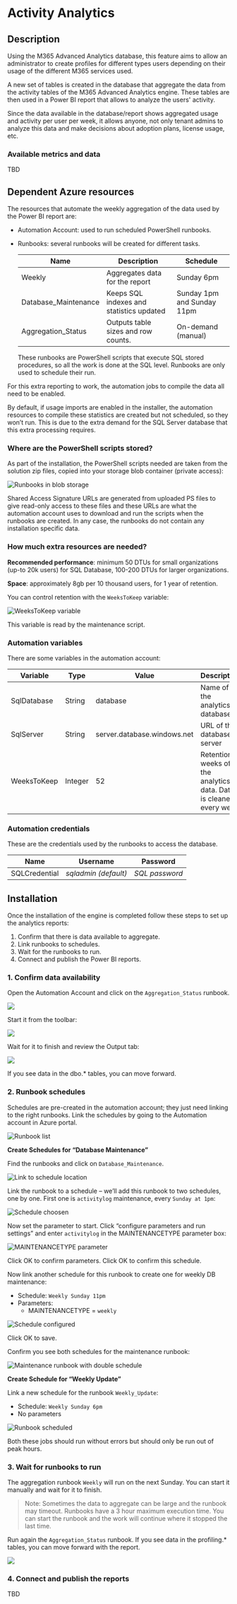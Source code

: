 # Activity Analytics

## Description

Using the M365 Advanced Analytics database, this feature aims to allow an administrator to create profiles for different types users depending on their usage of the different M365 services used.

A new set of tables is created in the database that aggregate the data from the activity tables of the M365 Advanced Analytics engine. These tables are then used in a Power BI report that allows to analyze the users' activity.

Since the data available in the database/report shows aggregated usage and activity per user per week, it allows anyone, not only tenant admins to analyze this data and make decisions about adoption plans, license usage, etc.

### Available metrics and data

TBD

## Dependent Azure resources

The resources that automate the weekly aggregation of the data used by the Power BI report are:

* Automation Account: used to run scheduled PowerShell runbooks.
* Runbooks: several runbooks will be created for different tasks.

    Name | Description | Schedule
    -|-|-
    Weekly|Aggregates data for the report|Sunday 6pm
    Database_Maintenance|Keeps SQL indexes and statistics updated|Sunday 1pm and Sunday 11pm
    Aggregation_Status|Outputs table sizes and row counts.|On-demand (manual)

    These runbooks are PowerShell scripts that execute SQL stored procedures, so all the work is done at the SQL level. Runbooks are only used to schedule their run.

For this extra reporting to work, the automation jobs to compile the data all need to be enabled.

By default, if usage imports are enabled in the installer, the automation resources to compile these statistics are created but not scheduled, so they won’t run. This is due to the extra demand for the SQL Server database that this extra processing requires.

### Where are the PowerShell scripts stored?

As part of the installation, the PowerShell scripts needed are taken from the solution zip files, copied into your storage blob container (private access):

![Runbooks in blob storage](../media/analytics-runbooks-in-storage-account.png)

Shared Access Signature URLs are generated from uploaded PS files to give read-only access to these files and these URLs are what the automation account uses to download and run the scripts when the runbooks are created. In any case, the runbooks do not contain any installation specific data.

### How much extra resources are needed?

**Recommended performance**: minimum 50 DTUs for small organizations (up-to 20k users) for SQL Database, 100-200 DTUs for larger organizations.

**Space**: approximately 8gb per 10 thousand users, for 1 year of retention.

You can control retention with the `WeeksToKeep` variable:

![WeeksToKeep variable](../media/e51528c250ee44076846270e97293fc3.png)

This variable is read by the maintenance script.

### Automation variables

There are some variables in the automation account:

Variable|Type|Value|Description
-|-|-|-
SqlDatabase|String|database|Name of the analytics database
SqlServer|String|server.database.windows.net|URL of the database server
WeeksToKeep|Integer|52|Retention in weeks of the analytics data. Data is cleaned every week

### Automation credentials

These are the credentials used by the runbooks to access the database.

Name|Username|Password
-|-|-
SQLCredential|*sqladmin (default)*|*SQL password*


## Installation

Once the installation of the engine is completed follow these steps to set up the analytics reports:

1. Confirm that there is data available to aggregate.
2. Link runbooks to schedules.
3. Wait for the runbooks to run.
4. Connect and publish the Power BI reports.

### 1. Confirm data availability

Open the Automation Account and click on the `Aggregation_Status` runbook.

![](../media/analytics-status-runbook.png)

Start it from the toolbar:

![](../media/analytics-status-start.png)

Wait for it to finish and review the Output tab:

![](../media/analytics-status-output.png)

If you see data in the dbo.* tables, you can move forward.

### 2. Runbook schedules

Schedules are pre-created in the automation account; they just need linking to the right runbooks. Link the schedules by going to the Automation account in Azure portal.

![Runbook list](../media/ebc34465ff6c74abb58f6836304e0479.png)

**Create Schedules for “Database Maintenance”**

Find the runbooks and click on `Database_Maintenance`.

![Link to schedule location](../media/62a1fad26c4ecc80f0bd72c43a1073be.png)

Link the runbook to a schedule – we’ll add this runbook to two schedules, one by one. First one is `activitylog` maintenance, every `Sunday at 1pm`:

![Schedule choosen](../media/6d16af070d721bf7b1a688df4148b68c.png)

Now set the parameter to start. Click “configure parameters and run settings” and enter `activitylog` in the MAINTENANCETYPE parameter box:

![MAINTENANCETYPE parameter](../media/9721800dae1f41515e90d9cf1c74a1b3.png)

Click OK to confirm parameters. Click OK to confirm this schedule.

Now link another schedule for this runbook to create one for weekly DB maintenance:
- Schedule: `Weekly Sunday 11pm`
- Parameters:
    - MAINTENANCETYPE = `weekly`

![Schedule configured](../media/80ce070624fd7ca7fcea1854f1870724.png)

Click OK to save.

Confirm you see both schedules for the maintenance runbook:

![Maintenance runbook with double schedule](../media/6000ef545dd258d09a699608e99a6620.png)

**Create Schedule for “Weekly Update”**

Link a new schedule for the runbook `Weekly_Update`:
- Schedule: `Weekly Sunday 6pm`
- No parameters

![Runbook scheduled](../media/612fa10fdd64f90a89fffc4c181ab329.png)

Both these jobs should run without errors but should only be run out of peak hours.

### 3. Wait for runbooks to run

The aggregation runbook `Weekly` will run on the next Sunday. You can start it manually and wait for it to finish.

>Note: Sometimes the data to aggregate can be large and the runbook may timeout. Runbooks have a 3 hour maximum execution time. You can start the runbook and the work will continue where it stopped the last time.

Run again the `Aggregation_Status` runbook. If you see data in the profiling.* tables, you can move forward with the report.

![](../media/analytics-status-output-full.png)

### 4. Connect and publish the reports

TBD
